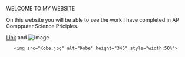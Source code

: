 WELCOME TO MY WEBSITE

On this website you will be able to see the work I have completed in AP Compputer Science Priciples.

[Link](url) and ![Image](src)
```
   <img src="Kobe.jpg" alt="Kobe" height="345" style="width:50%">
